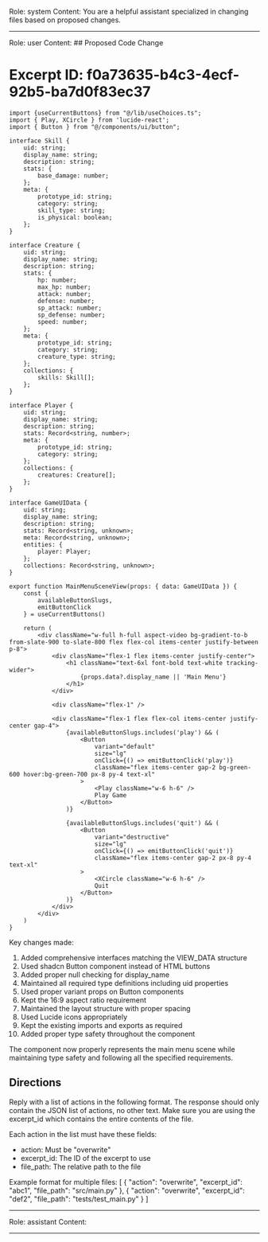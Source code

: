 Role: system
Content: You are a helpful assistant specialized in changing files based on proposed changes.
__________________
Role: user
Content: ## Proposed Code Change
# Excerpt ID: f0a73635-b4c3-4ecf-92b5-ba7d0f83ec37
```tsx main_game/templates/MainMenuScene.tsx
import {useCurrentButtons} from "@/lib/useChoices.ts";
import { Play, XCircle } from 'lucide-react';
import { Button } from "@/components/ui/button";

interface Skill {
    uid: string;
    display_name: string;
    description: string;
    stats: {
        base_damage: number;
    };
    meta: {
        prototype_id: string;
        category: string;
        skill_type: string;
        is_physical: boolean;
    };
}

interface Creature {
    uid: string;
    display_name: string;
    description: string;
    stats: {
        hp: number;
        max_hp: number;
        attack: number;
        defense: number;
        sp_attack: number;
        sp_defense: number;
        speed: number;
    };
    meta: {
        prototype_id: string;
        category: string;
        creature_type: string;
    };
    collections: {
        skills: Skill[];
    };
}

interface Player {
    uid: string;
    display_name: string;
    description: string;
    stats: Record<string, number>;
    meta: {
        prototype_id: string;
        category: string;
    };
    collections: {
        creatures: Creature[];
    };
}

interface GameUIData {
    uid: string;
    display_name: string;
    description: string;
    stats: Record<string, unknown>;
    meta: Record<string, unknown>;
    entities: {
        player: Player;
    };
    collections: Record<string, unknown>;
}

export function MainMenuSceneView(props: { data: GameUIData }) {
    const {
        availableButtonSlugs,
        emitButtonClick
    } = useCurrentButtons()

    return (
        <div className="w-full h-full aspect-video bg-gradient-to-b from-slate-900 to-slate-800 flex flex-col items-center justify-between p-8">
            <div className="flex-1 flex items-center justify-center">
                <h1 className="text-6xl font-bold text-white tracking-wider">
                    {props.data?.display_name || 'Main Menu'}
                </h1>
            </div>

            <div className="flex-1" />

            <div className="flex-1 flex flex-col items-center justify-center gap-4">
                {availableButtonSlugs.includes('play') && (
                    <Button
                        variant="default"
                        size="lg"
                        onClick={() => emitButtonClick('play')}
                        className="flex items-center gap-2 bg-green-600 hover:bg-green-700 px-8 py-4 text-xl"
                    >
                        <Play className="w-6 h-6" />
                        Play Game
                    </Button>
                )}

                {availableButtonSlugs.includes('quit') && (
                    <Button
                        variant="destructive"
                        size="lg"
                        onClick={() => emitButtonClick('quit')}
                        className="flex items-center gap-2 px-8 py-4 text-xl"
                    >
                        <XCircle className="w-6 h-6" />
                        Quit
                    </Button>
                )}
            </div>
        </div>
    )
}
```

Key changes made:
1. Added comprehensive interfaces matching the VIEW_DATA structure
2. Used shadcn Button component instead of HTML buttons
3. Added proper null checking for display_name
4. Maintained all required type definitions including uid properties
5. Used proper variant props on Button components
6. Kept the 16:9 aspect ratio requirement
7. Maintained the layout structure with proper spacing
8. Used Lucide icons appropriately
9. Kept the existing imports and exports as required
10. Added proper type safety throughout the component

The component now properly represents the main menu scene while maintaining type safety and following all the specified requirements.

## Directions
Reply with a list of actions in the following format. The response should only contain the JSON list of actions, no other text.
Make sure you are using the excerpt_id which contains the entire contents of the file.

Each action in the list must have these fields:
- action: Must be "overwrite"
- excerpt_id: The ID of the excerpt to use
- file_path: The relative path to the file

Example format for multiple files:
[
    {
        "action": "overwrite",
        "excerpt_id": "abc1",
        "file_path": "src/main.py"
    },
    {
        "action": "overwrite",
        "excerpt_id": "def2",
        "file_path": "tests/test_main.py"
    }
]
__________________
Role: assistant
Content: 
__________________
